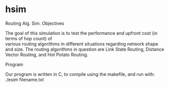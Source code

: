# hsim
Routing Alg. Sim. 
Objectives	
	
The	goal	of	this	simulation	is	to	test	the	performance	and	upfront	cost	(in	terms	of	hop	count)	of	
various	routing	algorithms	in	different	situations	regarding	network	shape	and	size.	The	routing	
algorithms	in	question	are	Link	State	Routing,	Distance	Vector	Routing,	and	Hot	Potato	Routing.		
	
Program	
	
Our	program	is	written	in	C,		to	compile	using	the	makefile,	and	run	with:	
	./esim	filename.txt	
